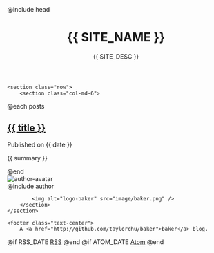 ---
---
<!DOCTYPE html>
<html>
<head>
@include head
<title>{{ SITE_NAME }}</title>
</head>

<main class="container">
	<header>
	<h1>{{ SITE_NAME }}</h1>
	{{ SITE_DESC }}
	</header>

	<section class="row">
		<section class="col-md-6">
@each posts
			<article>
				<h2><a href="{{ id }}.html">{{ title }}</a></h2>
				<p class="post-date">Published on <time>{{ date }}</time></p>
				<p>{{ summary }}</p>
			</article>
@end
		</section>
		<section class="col-md-2">
			<img alt="author-avatar" class="author-avatar pull-right" src="http://www.gravatar.com/avatar/{{ AUTHOR_EMAIL_HASH }}" />
		</section>
		<section class="col-md-4">
@include author

			<img alt="logo-baker" src="image/baker.png" />
		</section>
	</section>

	<footer class="text-center">
		A <a href="http://github.com/taylorchu/baker">baker</a> blog.
@if RSS_DATE
		<span class="text-center"><i class="fa-li fa fa-rss"></i><a href="rss.xml">RSS</a></span>
@end
@if ATOM_DATE
		<span class="text-center"><i class="fa-li fa fa-rss"></i><a href="atom.xml">Atom</a></span>
@end
	</footer>
</main>

</html>
